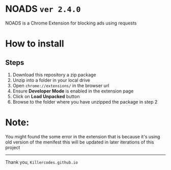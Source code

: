 **NOADS** `ver 2.4.0`
===

NOADS is a Chrome Extension for blocking ads using requests 

# How to install

## Steps
1. Download this repository a zip package
2. Unzip into a folder in your local drive
3. Open `chrome://extensions/` in the browser url
4. Ensure **Developer Mode** is enabled in the extension page
5. Click on **Load Unpacked** button
6. Browse to the folder where you have unzipped the package in step 2

# Note:
You might found the some error in the extension that is because it's using old version of the menifest this will be updated in later iterations of this project


---
Thank you, 
`Killercodes.github.io`

